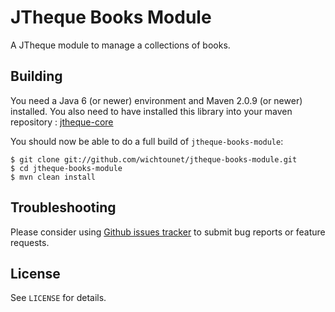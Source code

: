 # JTheque Books Module #

A JTheque module to manage a collections of books.

## Building ##

You need a Java 6 (or newer) environment and Maven 2.0.9 (or newer) installed. You also need to have installed
this library into your maven repository :
[jtheque-core](http://github.com/wichtounet/jtheque-core "jtheque-core")

You should now be able to do a full build of `jtheque-books-module`:

    $ git clone git://github.com/wichtounet/jtheque-books-module.git
    $ cd jtheque-books-module
    $ mvn clean install

## Troubleshooting ##

Please consider using [Github issues tracker](http://github.com/wichtounet/jtheque-books-module/issues) to submit bug reports or feature requests.

## License ##

See `LICENSE` for details.